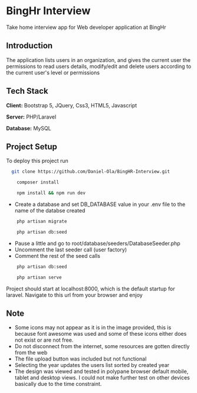 
# BingHr Interview

Take home interview app for Web developer application at BingHr



## Introduction

The application lists users in an organization, and gives the current user the permissions to read users details, modify/edit and delete users according to the current user's level or permissions




## Tech Stack

**Client:** Bootstrap 5, JQuery, Css3, HTML5, Javascript

**Server:** PHP/Laravel

**Database:** MySQL


## Project Setup

To deploy this project run

```bash
  git clone https://github.com/Daniel-Ola/BingHR-Interview.git
```

```bash
    composer install
```

```bash
    npm install && npm run dev
```
- Create a database and set DB_DATABASE value in your .env file to the name of the databse created

```bash
    php artisan migrate
```

```bash
    php artisan db:seed
```

- Pause a little and go to root/database/seeders/DatabaseSeeder.php
- Uncomment the last seeder call (user factory)
- Comment the rest of the seed calls

```bash
    php artisan db:seed
```

```bash
    php artisan serve
```

Project should start at localhost:8000, which is the default startup for laravel. Navigate to this url from your browser and enjoy


## Note

- Some icons may not appear as it is in the image provided, this is because font awesome was used and some of these icons either does not exist or are not free.
- Do not disconnect from the internet, some resources are gotten directly from the web
- The file upload button was included but not functional
- Selecting the year updates the users list sorted by created year
- The design was viewed and tested in polypane browser default mobile, tablet and desktop views. I could not make further test on other devices basically due to the time constraint.

